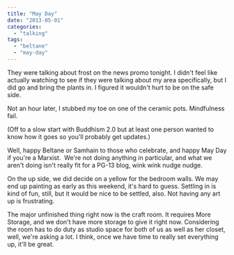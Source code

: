 ```yaml
---
title: "May Day"
date: "2013-05-01"
categories: 
  - "talking"
tags: 
  - "beltane"
  - "may-day"
---
```


They were talking about frost on the news promo tonight. I didn't feel like actually watching to see if they were talking about my area specifically, but I did go and bring the plants in. I figured it wouldn't hurt to be on the safe side.

Not an hour later, I stubbed my toe on one of the ceramic pots. Mindfulness fail.

(Off to a slow start with Buddhism 2.0 but at least one person wanted to know how it goes so you'll probably get updates.)

Well, happy Beltane or Samhain to those who celebrate, and happy May Day if you're a Marxist.  We're not doing anything in particular, and what we aren't doing isn't really fit for a PG-13 blog, wink wink nudge nudge.

On the up side, we did decide on a yellow for the bedroom walls. We may end up painting as early as this weekend, it's hard to guess. Settling in is kind of fun, still, but it would be nice to be settled, also. Not having any art up is frustrating.

The major unfinished thing right now is the craft room. It requires More Storage, and we don't have more storage to give it right now. Considering the room has to do duty as studio space for both of us as well as her closet, well, we're asking a lot. I think, once we have time to really set everything up, it'll be great.
